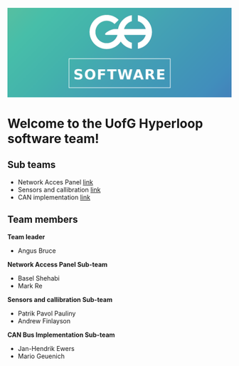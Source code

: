 ![Hyperloop header](docs/header.png)

# Welcome to the UofG Hyperloop software team!

## Sub teams
- Network Acces Panel [link](sensor_subTeam)
- Sensors and callibration [link](lora_subTeam)
- CAN implementation [link](CAN_subTeam)

## Team members
**Team leader**

- Angus Bruce

**Network Access Panel Sub-team**

- Basel Shehabi
- Mark Re


**Sensors and callibration Sub-team**

- Patrik Pavol Pauliny
- Andrew Finlayson


**CAN Bus Implementation Sub-team**

- Jan-Hendrik Ewers
- Mario Geuenich

